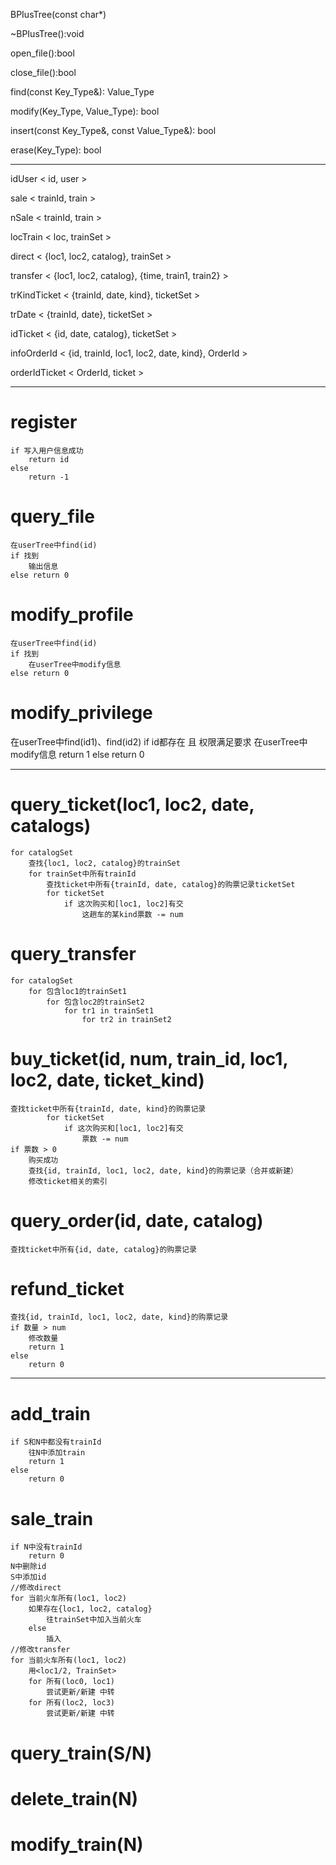 BPIusTree(const char*)

~BPIusTree():void

open\_file():bool

close\_file():bool

find(const Key\_Type&): Value\_Type

modify(Key\_Type, Value\_Type): bool

insert(const Key\_Type&, const Value\_Type&): bool

erase(Key\_Type): bool
- - - -
idUser      < id, user >

sale        < trainId, train >
    
nSale       < trainId, train >

locTrain    < loc, trainSet >

direct      < {loc1, loc2, catalog}, trainSet >

transfer    < {loc1, loc2, catalog}, {time, train1, train2} >

trKindTicket    < {trainId, date, kind}, ticketSet >

trDate          < {trainId, date}, ticketSet >

idTicket        < {id, date, catalog}, ticketSet >

infoOrderId     < {id, trainId, loc1, loc2, date, kind}, OrderId >

orderIdTicket   < OrderId, ticket >
- - - -
# register
	if 写入用户信息成功
		return id
	else
		return -1

# query\_file
	在userTree中find(id)
	if 找到
		输出信息
	else return 0

# modify\_profile
	在userTree中find(id)
	if 找到
		在userTree中modify信息
	else return 0

# modify\_privilege
在userTree中find(id1)、find(id2)
if id都存在 且 权限满足要求
	在userTree中modify信息
	return 1
else	return 0

- - - -

# query\_ticket(loc1, loc2, date, catalogs)
	for catalogSet
		查找{loc1, loc2, catalog}的trainSet
		for trainSet中所有trainId
			查找ticket中所有{trainId, date, catalog}的购票记录ticketSet
			for ticketSet
				if 这次购买和[loc1, loc2]有交
					这趟车的某kind票数 -= num

# query\_transfer
	for catalogSet
		for 包含loc1的trainSet1
			for 包含loc2的trainSet2
				for tr1 in trainSet1
					for tr2 in trainSet2
# buy\_ticket(id, num, train\_id, loc1, loc2, date, ticket\_kind)
	查找ticket中所有{trainId, date, kind}的购票记录
			for ticketSet
				if 这次购买和[loc1, loc2]有交
					票数 -= num
	if 票数 > 0
		购买成功
		查找{id, trainId, loc1, loc2, date, kind}的购票记录（合并或新建）
		修改ticket相关的索引
# query\_order(id, date, catalog)
	查找ticket中所有{id, date, catalog}的购票记录
# refund\_ticket
	查找{id, trainId, loc1, loc2, date, kind}的购票记录
	if 数量 > num
		修改数量
		return 1
	else
		return 0
- - - -
# add\_train
	if S和N中都没有trainId
		往N中添加train
		return 1
	else
		return 0
# sale\_train
	if N中没有trainId
		return 0
	N中删除id
	S中添加id
	//修改direct
	for 当前火车所有(loc1, loc2)
		如果存在{loc1, loc2, catalog}
			往trainSet中加入当前火车
		else
			插入
	//修改transfer
	for 当前火车所有(loc1, loc2)
		用<loc1/2, TrainSet>
		for 所有(loc0, loc1)
			尝试更新/新建 中转
		for 所有(loc2, loc3)
			尝试更新/新建 中转

# query\_train(S/N)
# delete\_train(N)
# modify\_train(N)
